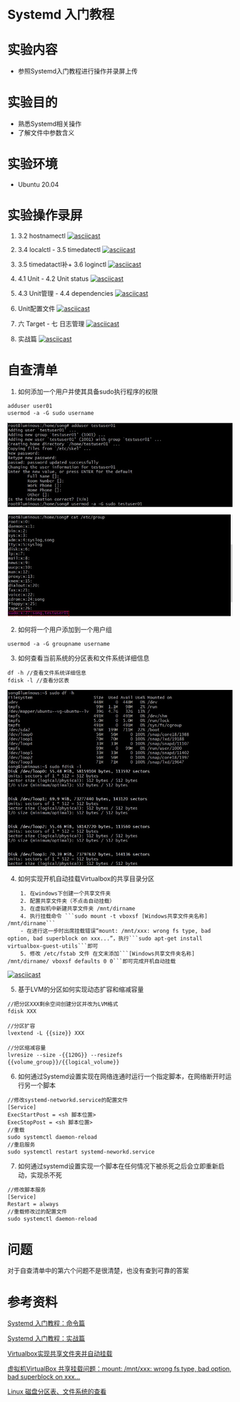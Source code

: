 # Systemd 入门教程

# 实验内容
- 参照Systemd入门教程进行操作并录屏上传

# 实验目的
- 熟悉Systemd相关操作
- 了解文件中参数含义

# 实验环境
- Ubuntu 20.04

# 实验操作录屏

1. 3.2 hostnamectl
[![asciicast](https://asciinema.org/a/e7bE8Aw7xSdXYwqtl6Rgp1EAi.svg)](https://asciinema.org/a/e7bE8Aw7xSdXYwqtl6Rgp1EAi)

2. 3.4 localctl - 3.5 timedatectl
[![asciicast](https://asciinema.org/a/qLmKvSnK75pAS9zhEqLLL0kJS.svg)](https://asciinema.org/a/qLmKvSnK75pAS9zhEqLLL0kJS)

3. 3.5 timedatactl补+ 3.6 loginctl
[![asciicast](https://asciinema.org/a/9FfzUQenGIpODXzvyJgJvcrnq.svg)](https://asciinema.org/a/9FfzUQenGIpODXzvyJgJvcrnq)

4. 4.1 Unit - 4.2 Unit status
[![asciicast](https://asciinema.org/a/XBuJdldnoUF70O35lHwSbbTGZ.svg)](https://asciinema.org/a/XBuJdldnoUF70O35lHwSbbTGZ)

5. 4.3 Unit管理 - 4.4 dependencies
[![asciicast](https://asciinema.org/a/APPzucOlWO9MGzTrYUqN52Arp.svg)](https://asciinema.org/a/APPzucOlWO9MGzTrYUqN52Arp)

6. Unit配置文件
[![asciicast](https://asciinema.org/a/Y943XgjVEKJwZTqlo5leAKz0u.svg)](https://asciinema.org/a/Y943XgjVEKJwZTqlo5leAKz0u)

7. 六 Target - 七 日志管理
[![asciicast](https://asciinema.org/a/OLah0r36wl5AQejDcAge2ueBz.svg)](https://asciinema.org/a/OLah0r36wl5AQejDcAge2ueBz)

8. 实战篇
[![asciicast](https://asciinema.org/a/8cVzkEZb08MyYTl91kyUy64II.svg)](https://asciinema.org/a/8cVzkEZb08MyYTl91kyUy64II)

# 自查清单

1. 如何添加一个用户并使其具备sudo执行程序的权限

```
adduser user01 
usermod -a -G sudo username
```
![添加用户](img/adduser.jpg)

![将新用户添加到sudo用户组](img/add_sudo.jpg)

2. 如何将一个用户添加到一个用户组

``` 
usermod -a -G groupname username
```

3. 如何查看当前系统的分区表和文件系统详细信息

```
df -h //查看文件系统详细信息
fdisk -l //查看分区表
```
![查看分区表及文件系统](img/分区表及文件系统.jpg)

4. 如何实现开机自动挂载Virtualbox的共享目录分区
```
    1. 在windows下创建一个共享文件夹
    2. 配置共享文件夹（不点击自动挂载）
    3. 在虚拟机中新建共享文件夹 /mnt/dirname
    4. 执行挂载命令 ```sudo mount -t vboxsf [Windows共享文件夹名称] /mnt/dirname```
    - 在进行这一步时出席挂载错误“mount: /mnt/xxx: wrong fs type, bad option, bad superblock on xxx...”，执行```sudo apt-get install virtualbox-guest-utils```即可
    5. 修改 /etc/fstab 文件 在文末添加```[Windows共享文件夹名称] /mnt/dirname/ vboxsf defaults 0 0```即可完成开机自动挂载
```
[![asciicast](https://asciinema.org/a/9UlvDM0vDYtM1C2cqaYL99xdc.svg)](https://asciinema.org/a/9UlvDM0vDYtM1C2cqaYL99xdc)

5. 基于LVM的分区如何实现动态扩容和缩减容量
```
//把分区XXX剩余空间创建分区并改为LVM格式
fdisk XXX 

//分区扩容
lvextend -L {{size}} XXX

//分区缩减容量
lvresize --size -{{120G}} --resizefs {{volume_group}}/{{logical_volume}}
```

6. 如何通过Systemd设置实现在网络连通时运行一个指定脚本，在网络断开时运行另一个脚本

```
//修改systemd-networkd.service的配置文件
[Service]
ExecStartPost = <sh 脚本位置>
ExecStopPost = <sh 脚本位置>
//重载
sudo systemctl daemon-reload
//重启服务
sudo systemctl restart systemd-neworkd.service
```

7. 如何通过systemd设置实现一个脚本在任何情况下被杀死之后会立即重新启动，实现杀不死
```
//修改脚本服务
[Service]
Restart = always
//重载修改过的配置文件
sudo systemctl daemon-reload
```
# 问题

对于自查清单中的第六个问题不是很清楚，也没有查到可靠的答案

# 参考资料
[Systemd 入门教程：命令篇](http://www.ruanyifeng.com/blog/2016/03/systemd-tutorial-commands.html)

[Systemd 入门教程：实战篇](http://www.ruanyifeng.com/blog/2016/03/systemd-tutorial-part-two.html)

[Virtualbox实现共享文件夹并自动挂载](https://blog.csdn.net/hexf9632/article/details/93774198?utm_medium=distribute.pc_relevant.none-task-blog-baidujs_baidulandingword-0&spm=1001.2101.3001.4242)

[虚拟机VirtualBox 共享挂载问题：mount: /mnt/xxx: wrong fs type, bad option, bad superblock on xxx...](https://blog.csdn.net/weixin_34138255/article/details/91899738)

[Linux 磁盘分区表、文件系统的查看](https://blog.csdn.net/HHBBHH/article/details/5492383?utm_source=blogxgwz8)